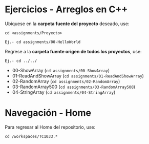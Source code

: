 # Ejercicios - Arreglos en C++

Ubíquese en la **carpeta fuente del proyecto** deseado, use:

```
cd <assignments/Proyecto>

Ej.- cd assignments/00-HelloWorld

```
Regrese a la **carpeta fuente origen de todos los proyectos**, use:

```
Ej.- cd ../../

```

- 00-ShowArray (```cd assignments/00-ShowArray```)
- 01-ReadAndShowArray (```cd assignments/01-ReadAndShowArray```)
- 02-RandomArray (```cd assignments/02-RandomArray```)
- 03-RandomArray500 (```cd assignments/03-RandomArray500```)
- 04-StringArray (```cd assignments/04-StringArray```)

# Navegación - Home
Para regresar al Home del repositorio, use:
```
cd /workspaces/TC1033.*
```
